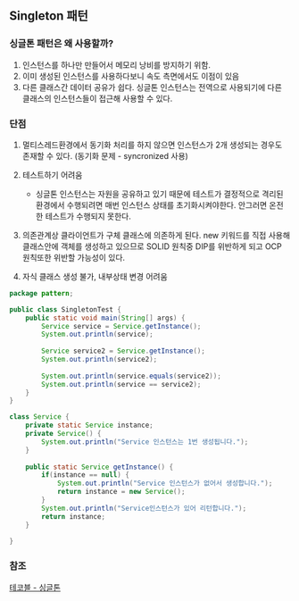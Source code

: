 ## Singleton 패턴

### 싱글톤 패턴은 왜 사용할까?

1) 인스턴스를 하나만 만들어서 메모리 낭비를 방지하기 위함.
2) 이미 생성된 인스턴스를 사용하다보니 속도 측면에서도 이점이 있음
3) 다른 클래스간 데이터 공유가 쉽다. 싱글톤 인스턴스는 전역으로 사용되기에 다른 클래스의 인스턴스들이 접근해 사용할 수 있다. 

### 단점

1) 멀티스레드환경에서 동기화 처리를 하지 않으면 인스턴스가 2개 생성되는 경우도 존재할 수 있다. (동기화 문제 - syncronized 사용)
2) 테스트하기 어려움
    - 싱글톤 인스턴스는 자원을 공유하고 있기 때문에 테스트가 결정적으로 격리된 환경에서 수행되려면 매번 인스턴스 상태를 초기화시켜야한다. 안그러면 온전한 테스트가 수행되지 못한다.

3) 의존관계상 클라이언트가 구체 클래스에 의존하게 된다. new 키워드를 직접 사용해 클래스안에 객체를 생성하고 있으므로 SOLID 원칙중 DIP를 위반하게 되고 OCP 원칙또한 위반할 가능성이 있다.

4) 자식 클래스 생성 불가, 내부상태 변경 어려움


```java
package pattern;

public class SingletonTest {
	public static void main(String[] args) {
		Service service = Service.getInstance();
		System.out.println(service);
		
		Service service2 = Service.getInstance();
		System.out.println(service2);
		
		System.out.println(service.equals(service2));
		System.out.println(service == service2);
	}
}

class Service {
	private static Service instance;
	private Service() {
		System.out.println("Service 인스턴스는 1번 생성됩니다.");
	}
	
	public static Service getInstance() {
		if(instance == null) {
			System.out.println("Service 인스턴스가 없어서 생성합니다.");
			return instance = new Service();
		}
		System.out.println("Service인스턴스가 있어 리턴합니다.");
		return instance;
	}
	
}
```

### 참조

[테코블 - 싱글톤](https://tecoble.techcourse.co.kr/post/2020-11-07-singleton/)